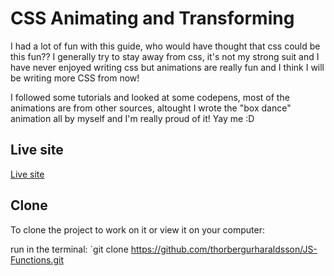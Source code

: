 # CSS Animating and Transforming

I had a lot of fun with this guide, who would have thought that css could be this fun?? I generally try to stay away from css, it's not my strong suit and I have never enjoyed writing css but animations are really fun and I think I will be writing more CSS from now!

I followed some tutorials and looked at some codepens, most of the animations are from other sources, altought I wrote the "box dance" animation all by myself and I'm really proud of it! Yay me :D

## Live site

[Live site](https://thorbergurharaldsson.github.io/CSS-animating-transforming/)

## Clone

To clone the project to work on it or view it on your computer:

run in the terminal: `git clone https://github.com/thorbergurharaldsson/JS-Functions.git

